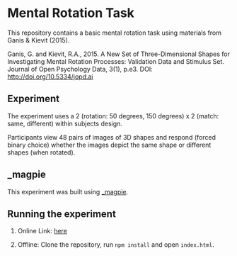 # Mental Rotation Task

This repository contains a basic mental rotation task using materials from Ganis & Kievit (2015).

Ganis, G. and Kievit, R.A., 2015. A New Set of Three-Dimensional Shapes for Investigating Mental Rotation Processes: Validation Data and Stimulus Set. Journal of Open Psychology Data, 3(1), p.e3. DOI: http://doi.org/10.5334/jopd.ai

## Experiment

The experiment uses a 2 (rotation: 50 degrees, 150 degrees) x 2 (match: same, different) within subjects design.

Participants view 48 pairs of images of 3D shapes and respond (forced binary choice) whether the images depict the same shape or different shapes (when rotated).


## \_magpie

This experiment was built using [\_magpie](https://magpie-ea.github.io/magpie-site/index.html). 

## Running the experiment

1. Online Link: [here](https://978167-mental-rotation.netlify.com)

2. Offline: Clone the repository, run `npm install` and open `index.html`.